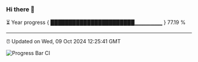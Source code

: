### Hi there 👋

⏳ Year progress { ███████████████████████▁▁▁▁▁▁▁ } 77.19 %

---

⏰ Updated on Wed, 09 Oct 2024 12:25:41 GMT

![Progress Bar CI](https://github.com/liununu/liununu/workflows/Progress%20Bar%20CI/badge.svg)
